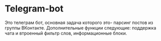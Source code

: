 # Telegram-bot
Это телеграм бот, основная задача которого это- парсинг постов из группы ВКонтакте. Дополнительные функции следующие: поддержка чата и втроенный фильтр слов, информационные блоки.
